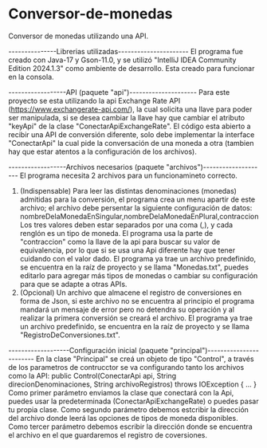 # Conversor-de-monedas
Conversor de monedas utilizando una API.

---------------Librerias utilizadas----------------------
El programa fue creado con Java-17 y Gson-11.0, y se utilizó "IntelliJ IDEA Community Edition 2024.1.3" como ambiente de desarrollo.
Esta creado para funcionar en la consola.


------------------API (paquete "api")---------------------
Para este proyecto se esta utilizando la api Exchange Rate API (https://www.exchangerate-api.com/), la cual solicita una llave para poder ser manipulada, si se desea cambiar la llave hay que cambiar el atributo "keyApi" de la clase "ConectarApiExchangeRate".
El código esta abierto a recibir una API de conversión diferente, solo debe implementar la interface "ConectarApi" la cual pide la conversación de una moneda a otra (tambien hay que estar atentos a la configuración de los archivos).


------------------Archivos necesarios (paquete "archivos")--------------------
El programa necesita 2 archivos para un funcionamineto correcto.
1) (Indispensable) Para leer las distintas denominaciones (monedas) admitidas para la conversión, el programa crea un menu apartir de este archivo; el archivo debe persentar la siguiente configuración de datos:
       nombreDelaMonedaEnSingular,nombreDelaMonedaEnPlural,contraccion
       Los tres valores deben estar separados por una coma (,), y cada renglón es un tipo de moneda.
       El programa usa la parte de "contraccion" como la llave de la api para buscar su valor de equivalencia, por lo que si se usa una Api diferente hay que tener cuidando con el valor dado.
El programa ya trae un archivo predefinido, se encuentra en la raíz de proyecto y se llama "Monedas.txt", puedes editarlo para agregar más tipos de monedas o cambiar su configuración para que se adapte a otras APIs.
2) (Opcional) Un archivo que almacene el registro de conversiones en forma de Json, si este archivo no se encuentra al principio el programa mandará un mensaje de error pero no detendra su operación y al realizar la primera conversión se creará el archivo.
El programa ya trae un archivo predefinido, se encuentra en la raíz de proyecto y se llama "RegistroDeConversiones.txt".


-------------------Configuración inicial (paquete "principal")------------------------
En la clase "Principal" se creá un objeto de tipo "Control", a través de los parametros de contrucctor se va configurando tanto los archivos como la API:
    public Control(ConectarApi api, String direcionDenominaciones, String archivoRegistros) throws IOException {
        ...
    }
Como primer parámetro enviamos la clase que conectará con la Api, puedes usar la predeterminada (ConectarApiExchangeRate) o puedes pasar tu propia clase.
Como segundo parámetro debemos estcribir la dirección del archivo donde leerá las opciones de tipos de moneda disponibles.
Como tercer parámetro  debemos escribir la dirección donde se encuentra el archivo en el que guardaremos el registro de coversiones.
